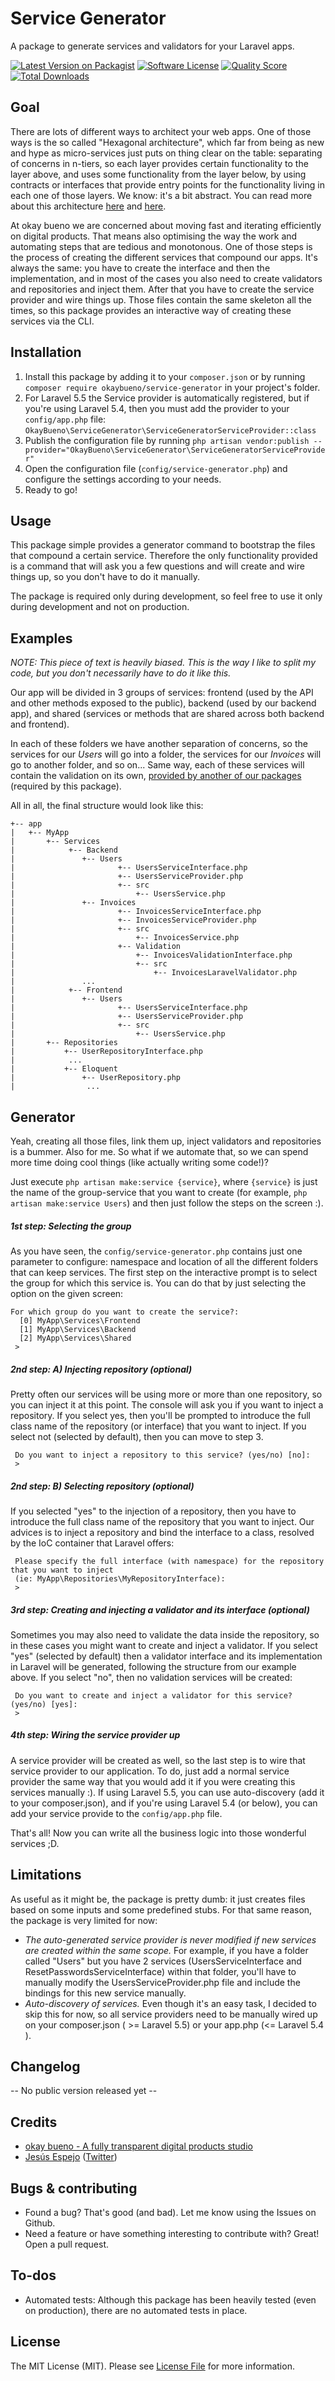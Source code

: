 # Service Generator

A package to generate services and validators for your Laravel apps.

[![Latest Version on Packagist](https://img.shields.io/packagist/v/okaybueno/service-generator.svg?style=flat-square)](https://packagist.org/packages/okaybueno/service-generator)
[![Software License](https://img.shields.io/badge/license-MIT-brightgreen.svg?style=flat-square)](LICENSE.md)
[![Quality Score](https://img.shields.io/scrutinizer/g/okaybueno/service-generator.svg?style=flat-square)](https://scrutinizer-ci.com/g/okaybueno/service-generator)
[![Total Downloads](https://img.shields.io/packagist/dt/okaybueno/service-generator.svg?style=flat-square)](https://packagist.org/packages/okaybueno/service-generator)

## Goal

There are lots of different ways to architect your web apps. One of those ways is the so called "Hexagonal architecture",
which far from being as new and hype as micro-services just puts on thing clear on the table: separating of concerns in
n-tiers, so each layer provides certain functionality to the layer above, and uses some functionality from the layer below,
 by using contracts or interfaces that provide entry points for the functionality living in each one of those layers.
We know: it's a bit abstract. You can read more about this architecture [here](http://alistair.cockburn.us/Hexagonal+architecture) 
and [here](http://fideloper.com/hexagonal-architecture).
 
At okay bueno we are concerned about moving fast and iterating efficiently on digital products. That means also
optimising the way the work and automating steps that are tedious and monotonous. One of those steps is the process of 
creating the different services that compound our apps. It's always the same: you have to create the interface and then
the implementation, and in most of the cases you also need to create validators and repositories and inject them. After 
that you have to create the service provider and wire things up. Those files contain the same skeleton all the times, so 
this package provides an interactive way of creating these services via the CLI.

## Installation

1. Install this package by adding it to your `composer.json` or by running `composer require okaybueno/service-generator` in your project's folder.
2. For Laravel 5.5 the Service provider is automatically registered, but if you're using Laravel 5.4, then you must add the 
provider to your `config/app.php` file: `OkayBueno\ServiceGenerator\ServiceGeneratorServiceProvider::class`
3. Publish the configuration file by running `php artisan vendor:publish --provider="OkayBueno\ServiceGenerator\ServiceGeneratorServiceProvider"`
4. Open the configuration file (`config/service-generator.php`) and configure the settings according to your needs.
5. Ready to go!


## Usage

This package simple provides a generator command to bootstrap the files that compound a certain service. Therefore the
only functionality provided is a command that will ask you a few questions and will create and wire things up, so you
don't have to do it manually. 

The package is required only during development, so feel free to use it only during development and not on production.


## Examples

*NOTE: This piece of text is heavily biased. This is the way I like to split my code, but you don't necessarily have to do it like this.*

Our app will be divided in 3 groups of services: frontend (used by the API and other methods exposed to the public), 
backend (used by our backend app), and shared (services or methods that are shared across both backend and frontend).

In each of these folders we have another separation of concerns, so the services for our *Users* will go into a folder,
the services for our *Invoices* will go to another folder, and so on... Same way, each of these services will contain 
the validation on its own, [provided by another of our packages](https://github.com/okaybueno/validation) (required by this package).

All in all, the final structure would look like this:

```
+-- app
|   +-- MyApp
|       +-- Services
|            +-- Backend
|               +-- Users
|                       +-- UsersServiceInterface.php
|                       +-- UsersServiceProvider.php
|                       +-- src
|                           +-- UsersService.php
|               +-- Invoices
|                       +-- InvoicesServiceInterface.php
|                       +-- InvoicesServiceProvider.php
|                       +-- src
|                           +-- InvoicesService.php
|                       +-- Validation
|                           +-- InvoicesValidationInterface.php
|                           +-- src
|                               +-- InvoicesLaravelValidator.php
|               ...
|            +-- Frontend
|               +-- Users
|                       +-- UsersServiceInterface.php
|                       +-- UsersServiceProvider.php
|                       +-- src
|                           +-- UsersService.php
|       +-- Repositories
|           +-- UserRepositoryInterface.php
|            ...
|           +-- Eloquent
|               +-- UserRepository.php
|                ...
```


## Generator

Yeah, creating all those files, link them up, inject validators and repositories is a bummer. Also for me. 
So what if we automate that, so we can spend more time doing cool things (like actually writing some code!)?

Just execute `php artisan make:service {service}`, where `{service}` is just the name of the group-service that you want 
to create (for example, `php artisan make:service Users`) and then just follow the steps on the screen :).

##### 1st step: Selecting the group

As you have seen, the `config/service-generator.php` contains just one parameter to configure: namespace and location
of all the different folders that can keep services. The first step on the interactive prompt is to select the group
for which this service is. You can do that by just selecting the option on the given screen:


```
For which group do you want to create the service?:
  [0] MyApp\Services\Frontend
  [1] MyApp\Services\Backend
  [2] MyApp\Services\Shared
 > 
```

##### 2nd step: A) Injecting repository (optional)

Pretty often our services will be using more or more than one repository, so you can inject it at this point.
The console will ask you if you want to inject a repository. If you select yes, then you'll be prompted to
introduce the full class name of the repository (or interface) that you want to inject. If you select not
(selected by default), then you can move to step 3.

```
 Do you want to inject a repository to this service? (yes/no) [no]:
 >
```

##### 2nd step: B) Selecting repository (optional)

If you selected "yes" to the injection of a repository, then you have to introduce the full class name of the repository
that you want to inject. Our advices is to inject a repository and bind the interface to a class, resolved by the IoC 
container that Laravel offers:

```
 Please specify the full interface (with namespace) for the repository that you want to inject 
 (ie: MyApp\Repositories\MyRepositoryInterface):
 >
```

##### 3rd step: Creating and injecting a validator and its interface (optional)

Sometimes you may also need to validate the data inside the repository, so in these cases you might want to create
and inject a validator. If you select "yes" (selected by default) then a validator interface and its implementation in
Laravel will be generated, following the structure from our example above. If you select "no", then no validation
services will be created:

```
 Do you want to create and inject a validator for this service? (yes/no) [yes]:
 >
```

##### 4th step: Wiring the service provider up 

A service provider will be created as well, so the last step is to wire that service provider to our application. To do,
just add a normal service provider the same way that you would add it if you were creating this services manually :). If 
using Laravel 5.5, you can use auto-discovery (add it to your composer.json), and if you're using Laravel 5.4 (or below),
you can add your service provide to the `config/app.php` file.

That's all! Now you can write all the business logic into those wonderful services ;D.


## Limitations

As useful as it might be, the package is pretty dumb: it just creates files based on some inputs and some predefined stubs.
For that same reason, the package is very limited for now:
- *The auto-generated service provider is never modified if new services are created within the same scope.* For example, if
you have a folder called "Users" but you have 2 services (UsersServiceInterface and ResetPasswordsServiceInterface) 
within that folder, you'll have to manually modify the UsersServiceProvider.php file and include the bindings for this
new service manually.
- *Auto-discovery of services.* Even though it's an easy task, I decided to skip this for now, so all service providers
need to be manually wired up on your composer.json ( >= Laravel 5.5) or your app.php (<= Laravel 5.4 ).


## Changelog

-- No public version released yet --


## Credits

- [okay bueno - A fully transparent digital products studio](http://okaybueno.com)
- [Jesús Espejo](https://github.com/jespejoh) ([Twitter](https://twitter.com/jespejo89))

## Bugs & contributing

* Found a bug? That's good (and bad). Let me know using the Issues on Github.
* Need a feature or have something interesting to contribute with? Great! Open a pull request.

## To-dos

- Automated tests: Although this package has been heavily tested (even on production), there are no automated tests in place.

## License

The MIT License (MIT). Please see [License File](LICENSE.md) for more information.